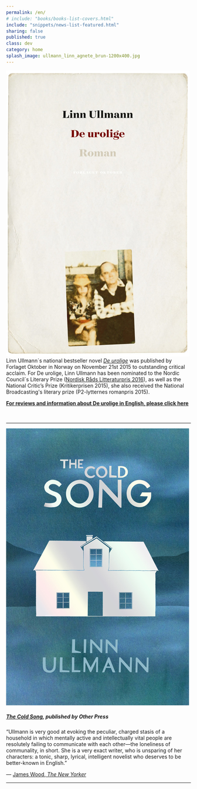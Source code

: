 ```yaml
---
permalink: /en/
# include: "books/books-list-covers.html"
include: "snippets/news-list-featured.html"
sharing: false
published: true
class: dev
category: home
splash_image: ullmann_linn_agnete_brun-1200x400.jpg
---
```

![](/uploads/versions/2015-ullmann-de-urolige-500px---x0-0-500-778-500-778x---.jpg) Linn Ullmann´s national bestseller novel [*De urolige*](/en/books/2016/02/18/de-urolige/) was published by Forlaget Oktober in Norway on November 21st 2015 to outstanding critical acclaim. For De urolige, Linn Ullmann has been nominated to the Nordic Council´s Literary Prize ([Nordisk Råds Litteraturpris 2016](http://www.norden.org/no/aktuelt/nyheter/14-nominerte-til-nordisk-raads-litteraturpris-2016)), as well as the National Critic’s Prize (Kritikerprisen 2015), she also received the National Broadcasting's literary prize (P2-lytternes romanpris 2015).

**[For reviews and information about De urolige in English, please click here](/en/books/2016/02/18/de-urolige/)**


&nbsp;

---

[![The Cold Song](/assets/img/cover/the-cold-song-L.jpg)](/en/books/2014/04/01/the-cold-song/)

##### [*The Cold Song*](/en/books/2014/04/01/the-cold-song/), published by Other Press

“Ullmann is very good at evoking the peculiar, charged stasis of a household in which mentally active and intellectually vital people are resolutely failing to communicate with each other—the loneliness of communality, in short. She is a very exact writer, who is unsparing of her characters: a tonic, sharp, lyrical, intelligent novelist who deserves to be better-known in English.”

— [James Wood, *The New Yorker*](http://www.newyorker.com/books/page-turner/favorite-books-2014)

---

